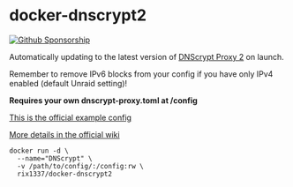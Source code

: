 # docker-dnscrypt2

[![Github Sponsorship](https://img.shields.io/badge/support-me-red.svg)](https://github.com/users/rix1337/sponsorship)

Automatically updating to the latest version of [DNScrypt Proxy 2](https://github.com/jedisct1/dnscrypt-proxy) on launch.

Remember to remove IPv6 blocks from your config if you have only IPv4 enabled (default Unraid setting)!

**Requires your own dnscrypt-proxy.toml at /config**

[This is the official example config](https://github.com/jedisct1/dnscrypt-proxy/blob/master/dnscrypt-proxy/example-dnscrypt-proxy.toml)

[More details in the official wiki](https://github.com/jedisct1/dnscrypt-proxy/wiki/Configuration)



```
docker run -d \
  --name="DNScrypt" \
  -v /path/to/config/:/config:rw \
  rix1337/docker-dnscrypt2
  ```
